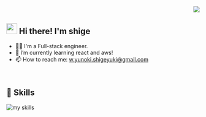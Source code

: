 <div align="right">
  <img src="https://komarev.com/ghpvc/?username=ShigeyukiYunoki" />
</div>

## <img src="https://media.giphy.com/media/hvRJCLFzcasrR4ia7z/giphy.gif" width="28"> Hi there! I'm shige

- 🧑‍💻 I'm a Full-stack engineer.
- 🌱 I’m currently learning react and aws!
- 📫 How to reach me: w.yunoki.shigeyuki@gmail.com
<br>

<!-- アイコンの選択肢一覧：https://arc.net/l/quote/zizyykfh -->
## 🌱 Skills
<img alt="my skills" src="https://skillicons.dev/icons?theme=dark&perline=7&i=html,css,js,ts,react,nodejs,npm,ruby,rails,aws,mysql,docker,vscode,discord" />
<br>

<!-- ライト：theme=light, ダーク：theme=vue-dark  -->
<!--
https://github.com/anuraghazra/github-readme-stats
でcontributeが表示されるようになったら使おう
## 🏃‍♀️ Activities
<div align="left"> 
  <img alt="Top Langs" height="170px" src="https://github-readme-stats.vercel.app/api?username=ShigeyukiYunoki&theme=vue-dark&layout=compact" />
  <img alt="github stats" height="170px" src="https://github-readme-stats.vercel.app/api/top-langs/?username=ShigeyukiYunoki&theme=vue-dark&layout=compact" />
</div>
-->

<!--
**ShigeyukiYunoki/ShigeyukiYunoki** is a ✨ _special_ ✨ repository because its `README.md` (this file) appears on your GitHub profile.

Here are some ideas to get you started:

- 🔭 I’m currently working on ...
- 🌱 I’m currently learning ...
- 👯 I’m looking to collaborate on ...
- 🤔 I’m looking for help with ...
- 💬 Ask me about ...
- 📫 How to reach me: ...
- 😄 Pronouns: ...
- ⚡ Fun fact: ...
-->
